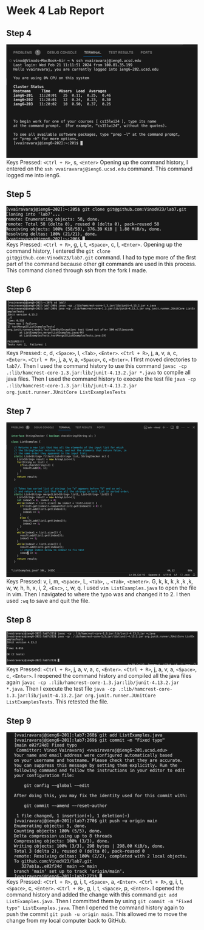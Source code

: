 # Week 4 Lab Report
## Step 4
![Image](Step4.png)
Keys Pressed: ```<Ctrl + R>```, s, ```<Enter>``` Opening up the command history, I entered on the ```ssh vvairavaraj@ieng6.ucsd.edu``` command. This command logged me into ieng6.
## Step 5
![Image](Step5.png)
Keys Pressed: ```<Ctrl + R>```, g, i, t, ```<Space>```, c, l, ```<Enter>```. Opening up the command history, I entered the ```git clone git@github.com:VinodV23/lab7.git``` command. I had to type more of the first part of the command because other git commands are used in this process. This command cloned through ssh from the fork I made.
## Step 6
![Image](Step6.png)
Keys Pressed: c, d, ```<Space>```, l, ```<Tab>```, ```<Enter>```. ```<Ctrl + R>```, j, a, v, a, c, ```<Enter>```. ```<Ctrl + R>```, j, a, v, a, ```<Space>```, c, ```<Enter>```. I first moved directories to ```lab7/```. Then I used the command history to use this command ```javac -cp .:lib/hamcrest-core-1.3.jar:lib/junit-4.13.2.jar *.java``` to compile all java files. Then I used the command history to execute the test file ```java -cp .:lib/hamcrest-core-1.3.jar:lib/junit-4.13.2.jar org.junit.runner.JUnitCore ListExamplesTests```
## Step 7
![Image](Step7.png)
Keys Pressed: v, i, m, ```<Space>```, L, ```<Tab>```, ., ```<Tab>```, ```<Eneter>```. G, k, k, k ,k ,k ,k, w, w, h, h, x, i, 2, ```<Esc>```, :, w, q. I used ```vim ListExamples.java``` to open the file in vim. Then I navigated to where the typo was and changed it to 2. I then used ```:wq``` to save and quit the file. 
## Step 8
![Image](Step8.png)
Keys Pressed: ```<Ctrl + R>```, j, a, v, a, c, ```<Enter>```. ```<Ctrl + R>```, j, a, v, a, ```<Space>```, c, ```<Enter>```. I reopened the command history and compiled all the java files again ```javac -cp .:lib/hamcrest-core-1.3.jar:lib/junit-4.13.2.jar *.java```. Then I execute the test file ```java -cp .:lib/hamcrest-core-1.3.jar:lib/junit-4.13.2.jar org.junit.runner.JUnitCore ListExamplesTests```. This retested the file.
## Step 9
![Image](StepFix.png)
Keys Pressed: ```<Ctrl + R>```, g, i, t, ```<Space>```, a, ```<Enter>```. ```<Ctrl + R>```, g, i, t, ```<Space>```, c, ```<Enter>```. ```<Ctrl + R>```, g, i, t, ```<Space>```, p, ```<Enter>```. I opened the command history and added the change with this command ```git add ListExamples.java```. Then I committed them by using ```git commit -m "Fixed typo" ListExamples.java```. Then I opened the command history again to push the commit ```git push -u origin main```. This allowed me to move the change from my local computer back to GitHub.

